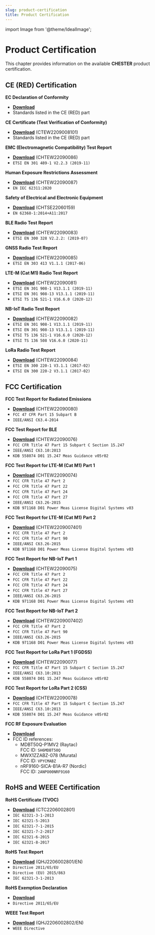 ```yaml
---
slug: product-certification
title: Product Certification
---
```

import Image from '@theme/IdealImage';

# Product Certification

This chapter provides information on the available **CHESTER** product certification.

## CE (RED) Certification

**EC Declaration of Conformity**
* [**Download**](pathname:///download/hio-chester-cert-ec-declaration-of-conformity.pdf)
* Standards listed in the CE (RED) part

**CE Certificate (Test Verification of Conformity)**
* [**Download**](pathname:///download/hio-chester-cert-ctew2209008101-tvoc.pdf) (CTEW2209008101)
* Standards listed in the CE (RED) part

**EMC (Electromagnetic Compatibility) Test Report**
* [**Download**](pathname:///download/hio-chester-cert-chtew22090086-etsi-en-301-489-1-3-17-19-52.pdf) (CHTEW22090086)
* `ETSI EN 301 489-1 V2.2.3 (2019-11)`

**Human Exposure Restrictions Assessment**
* [**Download**](pathname:///download/hio-chester-cert-chtew22090087-iec-en-62311.pdf) (CHTEW22090087)
* `EN IEC 62311:2020`

**Safety of Electrical and Electronic Equipment**
* [**Download**](pathname:///download/hio-chester-cert-chtse22060159-iec-en-62368-1.pdf) (CHTSE22060159)
* `EN 62368-1:2014+A11:2017`

**BLE Radio Test Report**
* [**Download**](pathname:///download/hio-chester-cert-chtew22090083-etsi-en-300-328-ble.pdf) (CHTEW22090083)
* `ETSI EN 300 328 V2.2.2: (2019-07)`

**GNSS Radio Test Report**
* [**Download**](pathname:///download/hio-chester-cert-chtew22090085-etsi-en-303-413-gnss.pdf) (CHTEW22090085)
* `ETSI EN 303 413 V1.1.1 (2017-06)`

**LTE-M (Cat M1) Radio Test Report**
* [**Download**](pathname:///download/hio-chester-cert-chtew22090081-etsi-en-301-908-1-13-lte-m.pdf) (CHTEW22090081)
* `ETSI EN 301 908-1 V13.1.1 (2019-11)`
* `ETSI EN 301 908-13 V13.1.1 (2019-11)`
* `ETSI TS 136 521-1 V16.6.0 (2020-12)`

**NB-IoT Radio Test Report**
* [**Download**](pathname:///download/hio-chester-cert-chtew22090082-etsi-en-301-908-1-13-nb-iot.pdf) (CHTEW22090082)
* `ETSI EN 301 908-1 V13.1.1 (2019-11)`
* `ETSI EN 301 908-13 V13.1.1 (2019-11)`
* `ETSI TS 136 521-1 V16.6.0 (2020-12)`
* `ETSI TS 136 508 V16.6.0 (2020-11)`

**LoRa Radio Test Report**
* [**Download**](pathname:///download/hio-chester-cert-chtew22090084-etsi-en-300-220-lora.pdf) (CHTEW22090084)
* `ETSI EN 300 220-1 V3.1.1 (2017-02)`
* `ETSI EN 300 220-2 V3.1.1 (2017-02)`

## FCC Certification

**FCC Test Report for Radiated Emissions**
* [**Download**](pathname:///download/hio-chester-cert-chtew22090080-fcc-sdoc.pdf) (CHTEW22090080)
* `FCC 47 CFR Part 15 Subpart B`
* `IEEE/ANSI C63.4-2014`

**FCC Test Report for BLE**
* [**Download**](pathname:///download/hio-chester-cert-chtew22090076-fcc-part-15-247-ble.pdf) (CHTEW22090076)
* `FCC CFR Title 47 Part 15 Subpart C Section 15.247`
* `IEEE/ANSI C63.10:2013`
* `KDB 558074 D01 15.247 Meas Guidance v05r02`

**FCC Test Report for LTE-M (Cat M1) Part 1**
* [**Download**](pathname:///download/hio-chester-cert-chtew22090074-fcc-part-2-22-24-27-lte-m.pdf) (CHTEW22090074)
* `FCC CFR Title 47 Part 2`
* `FCC CFR Title 47 Part 22`
* `FCC CFR Title 47 Part 24`
* `FCC CFR Title 47 Part 27 `
* `IEEE/ANSI C63.26-2015`
* `KDB 971168 D01 Power Meas License Digital Systems v03`

**FCC Test Report for LTE-M (Cat M1) Part 2**
* [**Download**](pathname:///download/hio-chester-cert-chtew2209007401-fcc-part-2-90-lte-m-b26.pdf) (CHTEW2209007401)
* `FCC CFR Title 47 Part 2`
* `FCC CFR Title 47 Part 90`
* `IEEE/ANSI C63.26-2015`
* `KDB 971168 D01 Power Meas License Digital Systems v03`

**FCC Test Report for NB-IoT Part 1**
* [**Download**](pathname:///download/hio-chester-cert-chtew22090075-fcc-part-2-22-24-27-nb-iot.pdf) (CHTEW22090075)
* `FCC CFR Title 47 Part 2`
* `FCC CFR Title 47 Part 22`
* `FCC CFR Title 47 Part 24`
* `FCC CFR Title 47 Part 27`
* `IEEE/ANSI C63.26-2015`
* `KDB 971168 D01 Power Meas License Digital Systems v03`

**FCC Test Report for NB-IoT Part 2**
* [**Download**](pathname:///download/hio-chester-cert-chtew2209007402-fcc-part-2-90-nb-iot-b26.pdf) (CHTEW2209007402)
* `FCC CFR Title 47 Part 2`
* `FCC CFR Title 47 Part 90`
* `IEEE/ANSI C63.26-2015`
* `KDB 971168 D01 Power Meas License Digital Systems v03`

**FCC Test Report for LoRa Part 1 (FGDSS)**
* [**Download**](pathname:///download/hio-chester-cert-chtew22090077-fcc-part-15-247-lora-fhdss.pdf) (CHTEW22090077)
* `FCC CFR Title 47 Part 15 Subpart C Section 15.247`
* `IEEE/ANSI C63.10:2013`
* `KDB 558074 D01 15.247 Meas Guidance v05r02`

**FCC Test Report for LoRa Part 2 (CSS)**
* [**Download**](pathname:///download/hio-chester-cert-chtew22090078-fcc-part-15-247-lora-css.pdf) (CHTEW22090078)
* `FCC CFR Title 47 Part 15 Subpart C Section 15.247`
* `IEEE/ANSI C63.10:2013`
* `KDB 558074 D01 15.247 Meas Guidance v05r02`

**FCC RF Exposure Evaluation**
* [**Download**](pathname:///download/hio-chester-cert-rf-exposure-evaluation.pdf)
* FCC ID references:
  * MDBT50Q-P1MV2 (Raytac)<br/>FCC ID: `SH6MDBT50Q`
  * MWX1ZZABZ-078 (Murata)<br/>FCC ID: `VPYCMABZ`
  * nRF9160-SICA-B1A-R7 (Nordic)<br/>FCC ID: `2ANPO00NRF9160`

## RoHS and WEEE Certification

**RoHS Certificate (TVOC)**
* [**Download**](pathname:///download/hio-chester-cert-rohs-ctc2206002801-tvoc.pdf) (CTC2206002801)
* `IEC 62321-3-1-2013`
* `IEC 62321-5-2013`
* `IEC 62321-7-1-2015`
* `IEC 62321-7-2-2017`
* `IEC 62321-6-2015`
* `IEC 62321-8-2017`

**RoHS Test Report**
* [**Download**](pathname:///download/hio-chester-cert-rohs-qhj2206002801-en.pdf) (QHJ2206002801/EN)
* `Directive 2011/65/EU`
* `Directive (EU) 2015/863`
* `IEC 62321-3-1-2013`

**RoHS Exemption Declaration**
* [**Download**](pathname:///download/hio-chester-cert-rohs-exemption-declaration.pdf)
* `Directive 2011/65/EU`

**WEEE Test Report**
* [**Download**](pathname:///download/hio-chester-cert-wee-qhj2206002802-en.pdf) (QHJ2206002802/EN)
* `WEEE Directive`
